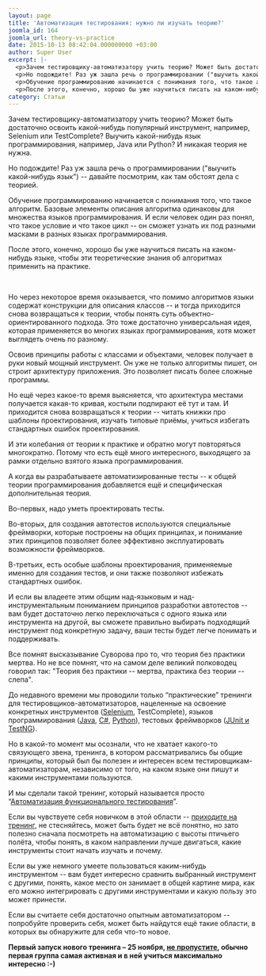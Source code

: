 ```yaml
---
layout: page
title: 'Автоматизация тестирования: нужно ли изучать теорию?'
joomla_id: 164
joomla_url: theory-vs-practice
date: 2015-10-13 08:42:04.000000000 +03:00
author: Super User
excerpt: |-
  <p>Зачем тестировщику-автоматизатору учить теорию? Может быть достаточно освоить какой-нибудь популярный инструмент, например, Selenium или TestComplete? Выучить какой-нибудь язык программирования, например, Java или Python? И никакая теория не нужна.</p>
  <p>Но подождите! Раз уж зашла речь о программировании ("выучить какой-нибудь язык") -- давайте посмотрим, как там обстоят дела с теорией.</p>
  <p>Обучение программированию начинается с понимания того, что такое алгоритм. Базовые элементы описания алгоритма одинаковы для множества языков программирования. И если человек один раз понял, что такое условие и что такое цикл -- он сможет узнать их под разными масками в разных языках программирования.</p>
  <p>После этого, конечно, хорошо бы уже научиться писать на каком-нибудь языке, чтобы эти теоретические знания об алгоритмах применить на практике.</p>
category: Статьи
---
```

<p>Зачем тестировщику-автоматизатору учить теорию? Может быть достаточно освоить какой-нибудь популярный инструмент, например, Selenium или TestComplete? Выучить какой-нибудь язык программирования, например, Java или Python? И никакая теория не нужна.</p>
<p>Но подождите! Раз уж зашла речь о программировании ("выучить какой-нибудь язык") -- давайте посмотрим, как там обстоят дела с теорией.</p>
<p>Обучение программированию начинается с понимания того, что такое алгоритм. Базовые элементы описания алгоритма одинаковы для множества языков программирования. И если человек один раз понял, что такое условие и что такое цикл -- он сможет узнать их под разными масками в разных языках программирования.</p>
<p>После этого, конечно, хорошо бы уже научиться писать на каком-нибудь языке, чтобы эти теоретические знания об алгоритмах применить на практике.</p><p> </p>
<p>Но через некоторое время оказывается, что помимо алгоритмов языки содержат конструкции для описания классов -- и тогда приходится снова возвращаться к теории, чтобы понять суть объектно-ориентированного подхода. Это тоже достаточно универсальная идея, которая применяется во многих языках программирования, хотя может выглядеть очень по разному.</p>
<p>Освоив принципы работы с классами и объектами, человек получает в руки новый мощный инструмент. Он уже не только алгоритмы пишет, он строит архитектуру приложения. Это позволяет писать более сложные программы.</p>
<p>Но ещё через какое-то время выясняется, что архитектура местами получается какая-то кривая, костыли подпирают её тут и там. И приходится снова возвращаться к теории -- читать книжки про шаблоны проектирования, изучать типовые приёмы, учиться избегать стандартных ошибок проектирования.</p>
<p>И эти колебания от теории к практике и обратно могут повторяться многократно. Потому что есть ещё много интересного, выходящего за рамки отдельно взятого языка программирования.</p>
<p>А когда вы разрабатываете автоматизированные тесты -- к общей теории программирования добавляется ещё и специфическая дополнительная теория.</p>
<p>Во-первых, надо уметь проектировать тесты.</p>
<p>Во-вторых, для создания автотестов используются специальные фреймворки, которые построены на общих принципах, и понимание этих принципов позволяет более эффективно эксплуатировать возможности фреймворков.</p>
<p>В-третьих, есть особые шаблоны проектирования, применяемые именно для создания тестов, и они также позволяют избежать стандартных ошибок.</p>
<p>И если вы владеете этим общим над-языковым и над-инструментальным пониманием принципов разработки автотестов -- вам будет достаточно легко переключаться с одного языка или инструмента на другой, вы сможете правильно выбирать подходящий инструмент под конкретную задачу, ваши тесты будет легче понимать и поддерживать.</p>
<p>Все помнят высказывание Суворова про то, что теория без практики мертва. Но не все помнят, что на самом деле великий полководец говорил так: "Теория без практики -- мертва, практика без теории -- слепа".</p>
<p>До недавного времени мы проводили только “практические” тренинги для тестировщиков-автоматизаторов, нацеленные на освоение конкретных инструментов (<a href="trainings.html">Selenium</a>, TestComplete), языков программирования (<a href="http://software-testing.ru/trainings/schedule?&amp;task=3&amp;cid=1">Java</a>, <a href="http://software-testing.ru/trainings/schedule?&amp;task=3&amp;cid=226">C#</a>, <a href="http://software-testing.ru/trainings/schedule?task=3&amp;cid=233">Python</a>), тестовых фреймворков (<a href="http://software-testing.ru/trainings/schedule?task=3&amp;cid=222">JUnit и TestNG</a>).</p>
<p>Но в какой-то момент мы осознали, что не хватает какого-то связующего звена, тренинга, в котором рассматривались бы общие принципы, который был бы полезен и интересен всем тестировщикам-автоматизаторам, независимо от того, на каком языке они пишут и какими инструментами пользуются.</p>
<p>И мы сделали такой тренинг, который называется просто “<a href="http://software-testing.ru/trainings/schedule?task=3&amp;cid=234">Автоматизация функционального тестирования</a>”.</p>
<p>Если вы чувствуете себя новичком в этой области -- <a href="http://software-testing.ru/trainings/schedule?&amp;task=3&amp;cid=185">приходите на тренинг</a>, не стесняйтесь, может быть будет не всё понятно, но зато полезно сначала посмотреть на автоматизацию с высоты птичьего полёта, чтобы понять, в каком направлении лучше двигаться, какие инструменты стоит начать изучать и почему.</p>
<p>Если вы уже немного умеете пользоваться каким-нибудь инструментом -- вам будет интересно сравнить выбранный инструмент с другими, понять, какое место он занимает в общей картине мира, как его можно интегрировать с другими инструментами и какую пользу это может принести.</p>
<p>Если вы считаете себя достаточно опытным автоматизатором -- попробуйте проверить себя, может быть найдутся ещё такие области, в которых вы обнаружите для себя что-то новое.</p>
<p><strong>Первый запуск нового тренинга – 25 ноября, <a href="http://software-testing.ru/trainings/schedule?task=3&amp;cid=234">не пропустите</a>, обычно первая группа самая активная и в ней учиться максимально интересно :-)</strong></p>
